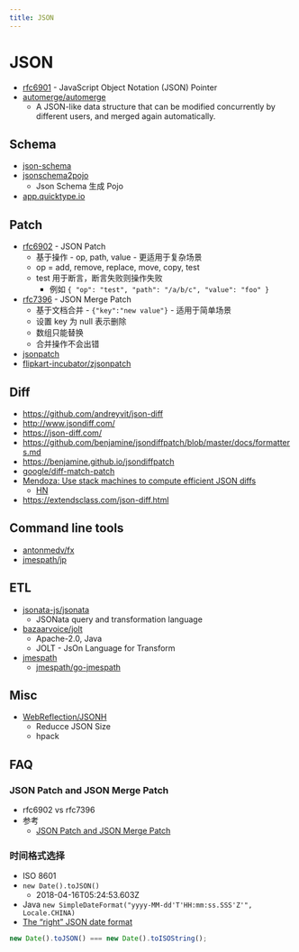 ```yaml
---
title: JSON
---
```


# JSON

- [rfc6901](https://tools.ietf.org/html/rfc6901) - JavaScript Object Notation (JSON) Pointer
- [automerge/automerge](https://github.com/automerge/automerge)
  - A JSON-like data structure that can be modified concurrently by different users, and merged again automatically.

## Schema

- [json-schema](http://json-schema.org/)
- [jsonschema2pojo](http://www.jsonschema2pojo.org/)
  - Json Schema 生成 Pojo
- [app.quicktype.io](https://app.quicktype.io)

## Patch

- [rfc6902](https://tools.ietf.org/html/rfc6902) - JSON Patch
  - 基于操作 - op, path, value - 更适用于复杂场景
  - op = add, remove, replace, move, copy, test
  - test 用于断言，断言失败则操作失败
    - 例如 `{ "op": "test", "path": "/a/b/c", "value": "foo" }`
- [rfc7396](https://tools.ietf.org/html/rfc7396) - JSON Merge Patch
  - 基于文档合并 - `{"key":"new value"}` - 适用于简单场景
  - 设置 key 为 null 表示删除
  - 数组只能替换
  - 合并操作不会出错
- [jsonpatch](http://jsonpatch.com/)
- [flipkart-incubator/zjsonpatch](https://github.com/flipkart-incubator/zjsonpatch)

## Diff

- https://github.com/andreyvit/json-diff
- http://www.jsondiff.com/
- https://json-diff.com/
- https://github.com/benjamine/jsondiffpatch/blob/master/docs/formatters.md
- https://benjamine.github.io/jsondiffpatch
- [google/diff-match-patch](https://github.com/google/diff-match-patch)
- [Mendoza: Use stack machines to compute efficient JSON diffs](https://www.sanity.io/blog/mendoza)
  - [HN](https://news.ycombinator.com/item?id=24943775)
- https://extendsclass.com/json-diff.html

## Command line tools

- [antonmedv/fx](https://github.com/antonmedv/fx)
- [jmespath/jp](https://github.com/jmespath/jp)

## ETL

- [jsonata-js/jsonata](https://github.com/jsonata-js/jsonata)
  - JSONata query and transformation language
- [bazaarvoice/jolt](https://github.com/bazaarvoice/jolt)
  - Apache-2.0, Java
  - JOLT - JsOn Language for Transform
- [jmespath](https://jmespath.org/)
  - [jmespath/go-jmespath](https://github.com/jmespath/go-jmespath)

## Misc

- [WebReflection/JSONH](https://github.com/WebReflection/JSONH)
  - Reducce JSON Size
  - hpack

## FAQ

### JSON Patch and JSON Merge Patch

- rfc6902 vs rfc7396
- 参考
  - [JSON Patch and JSON Merge Patch](https://erosb.github.io/post/json-patch-vs-merge-patch/)

### 时间格式选择

- ISO 8601
- `new Date().toJSON()`
  - 2018-04-16T05:24:53.603Z
- Java `new SimpleDateFormat("yyyy-MM-dd'T'HH:mm:ss.SSS'Z'", Locale.CHINA)`
- [The “right” JSON date format](https://stackoverflow.com/q/10286204/1870054)

```js
new Date().toJSON() === new Date().toISOString();
```
